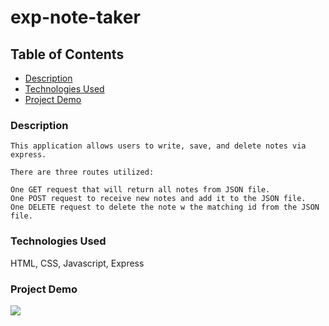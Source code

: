 # exp-note-taker

## Table of Contents
* [Description](#description)
* [Technologies Used](#technologies-used)
* [Project Demo](#project-demo)


### Description 
```
This application allows users to write, save, and delete notes via express. 

There are three routes utilized:

One GET request that will return all notes from JSON file.
One POST request to receive new notes and add it to the JSON file.
One DELETE request to delete the note w the matching id from the JSON file. 
```
### Technologies Used
HTML, CSS, Javascript, Express 

### Project Demo
![](note-taker.gif)



